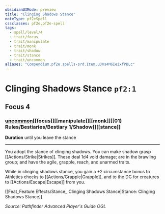 ```yaml
---
obsidianUIMode: preview
title: "Clinging Shadows Stance"
noteType: pf2eSpell
cssclasses: pf2e,pf2e-spell
tags:
  - spell/level/4
  - trait/focus
  - trait/manipulate
  - trait/monk
  - trait/shadow
  - trait/stance
  - trait/uncommon
aliases: "Compendium.pf2e.spells-srd.Item.uJXs4M6IeixfPBLc" 
---
```

# Clinging Shadows Stance  `pf2:1`  
## Focus 4
### [uncommon](uncommon "Uncommon Rarity Trait")[[focus]][[manipulate]][[monk]][[01) Rules/Bestiaries/Bestiary 1/Shadow]][[stance]]

**Duration** until you leave the stance
* * * 
You adopt the stance of clinging shadows. You can make shadow grasp [[Actions/Strike|Strikes]]. These deal 1d4 void damage; are in the brawling group; and have the agile, grapple, reach, and unarmed traits.

While in clinging shadows stance, you gain a +2 circumstance bonus to Athletics checks to [[Actions/Grapple|Grapple]], and to the DC for creatures to [[Actions/Escape|Escape]] from you.

[[Feat_Feature Effects/Stance_ Clinging Shadows Stance|Stance: Clinging Shadows Stance]]

*Source: Pathfinder Advanced Player's Guide*
*OGL*